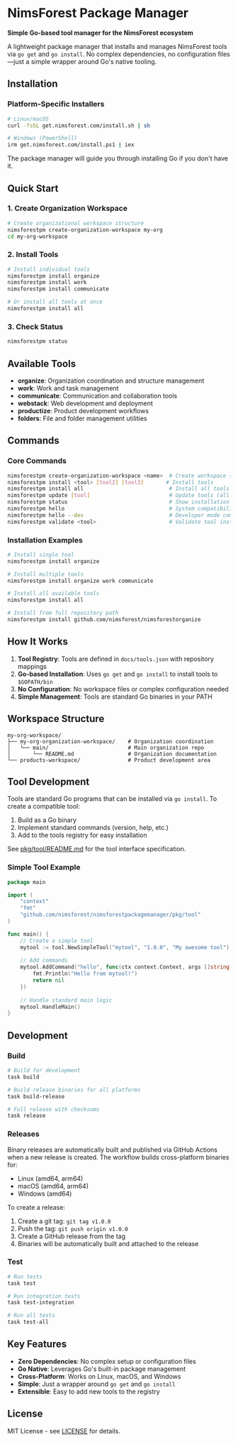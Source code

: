 # NimsForest Package Manager

**Simple Go-based tool manager for the NimsForest ecosystem**

A lightweight package manager that installs and manages NimsForest tools via `go get` and `go install`. No complex dependencies, no configuration files—just a simple wrapper around Go's native tooling.

## Installation

### Platform-Specific Installers
```bash
# Linux/macOS
curl -fsSL get.nimsforest.com/install.sh | sh

# Windows (PowerShell)
irm get.nimsforest.com/install.ps1 | iex
```

The package manager will guide you through installing Go if you don't have it.

## Quick Start

### 1. Create Organization Workspace
```bash
# Create organizational workspace structure
nimsforestpm create-organization-workspace my-org
cd my-org-workspace
```

### 2. Install Tools
```bash
# Install individual tools
nimsforestpm install organize
nimsforestpm install work
nimsforestpm install communicate

# Or install all tools at once
nimsforestpm install all
```

### 3. Check Status
```bash
nimsforestpm status
```

## Available Tools

- **organize**: Organization coordination and structure management
- **work**: Work and task management
- **communicate**: Communication and collaboration tools
- **webstack**: Web development and deployment
- **productize**: Product development workflows
- **folders**: File and folder management utilities

## Commands

### Core Commands
```bash
nimsforestpm create-organization-workspace <name>  # Create workspace structure
nimsforestpm install <tool> [tool2] [tool3]       # Install tools
nimsforestpm install all                           # Install all tools
nimsforestpm update [tool]                         # Update tools (all if no tool specified)
nimsforestpm status                                # Show installation status
nimsforestpm hello                                 # System compatibility check
nimsforestpm hello --dev                           # Developer mode compatibility check
nimsforestpm validate <tool>                       # Validate tool installation
```

### Installation Examples
```bash
# Install single tool
nimsforestpm install organize

# Install multiple tools
nimsforestpm install organize work communicate

# Install all available tools
nimsforestpm install all

# Install from full repository path
nimsforestpm install github.com/nimsforest/nimsforestorganize
```

## How It Works

1. **Tool Registry**: Tools are defined in `docs/tools.json` with repository mappings
2. **Go-based Installation**: Uses `go get` and `go install` to install tools to `$GOPATH/bin`
3. **No Configuration**: No workspace files or complex configuration needed
4. **Simple Management**: Tools are standard Go binaries in your PATH

## Workspace Structure

```
my-org-workspace/
├── my-org-organization-workspace/    # Organization coordination
│   └── main/                         # Main organization repo
│       └── README.md                 # Organization documentation
└── products-workspace/               # Product development area
```

## Tool Development

Tools are standard Go programs that can be installed via `go install`. To create a compatible tool:

1. Build as a Go binary
2. Implement standard commands (version, help, etc.)
3. Add to the tools registry for easy installation

See [pkg/tool/README.md](pkg/tool/README.md) for the tool interface specification.

### Simple Tool Example
```go
package main

import (
    "context"
    "fmt"
    "github.com/nimsforest/nimsforestpackagemanager/pkg/tool"
)

func main() {
    // Create a simple tool
    mytool := tool.NewSimpleTool("mytool", "1.0.0", "My awesome tool")
    
    // Add commands
    mytool.AddCommand("hello", func(ctx context.Context, args []string) error {
        fmt.Println("Hello from mytool!")
        return nil
    })
    
    // Handle standard main logic
    mytool.HandleMain()
}
```

## Development

### Build
```bash
# Build for development
task build

# Build release binaries for all platforms
task build-release

# Full release with checksums
task release
```

### Releases
Binary releases are automatically built and published via GitHub Actions when a new release is created. The workflow builds cross-platform binaries for:
- Linux (amd64, arm64)
- macOS (amd64, arm64) 
- Windows (amd64)

To create a release:
1. Create a git tag: `git tag v1.0.0`
2. Push the tag: `git push origin v1.0.0`
3. Create a GitHub release from the tag
4. Binaries will be automatically built and attached to the release

### Test
```bash
# Run tests
task test

# Run integration tests
task test-integration

# Run all tests
task test-all
```

## Key Features

- **Zero Dependencies**: No complex setup or configuration files
- **Go Native**: Leverages Go's built-in package management
- **Cross-Platform**: Works on Linux, macOS, and Windows
- **Simple**: Just a wrapper around `go get` and `go install`
- **Extensible**: Easy to add new tools to the registry

## License

MIT License - see [LICENSE](LICENSE) for details.